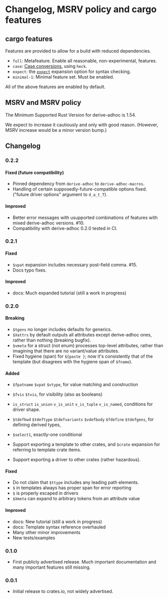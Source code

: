# Changelog, MSRV policy and cargo features

<!-- TODO DOCS this file now has features too,
     maybe needs a new name, symlink, and/or title?
     I think the cargo features do sit nicely with the other packaging
     stuff here.
     -->

## cargo features

Features are provided to allow for a build with reduced dependencies.

 * `full`: Metafeature.
   Enable all reasonable, non-experimental, features.
 * `case`: [Case conversions](../doc_template_syntax/index.html#case-changing),
   using `heck`.
 * `expect`: the [`expect`](../doc_template_syntax/index.html#expect-items-expect-expr--syntax-check-the-expansion)
   expansion option for syntax checking.
 * `minimal-1`: Minimal feature set.  Must be enabled.

All of the above features are enabled by default.

## MSRV and MSRV policy

The Minimum Supported Rust Version for derive-adhoc is 1.54.

We expect to increase it cautiously and only with good reason.
(However, MSRV increase would be a minor version bump.)

## Changelog

### 0.2.2

#### Fixed (future compatibility)

 * Pinned dependency from `derive-adhoc` to `derive-adhoc-macros`.
 * Handling of certain supposedly-future-compatible options fixed.
   ("future driver options" argument to `d_a_t_T`).

#### Improved

 * Better error messages with usupported combinations of features
   with mixed derive-adhoc versions.  #10.
 * Compatibility with derive-adhoc 0.2.0 tested in CI.

### 0.2.1

#### Fixed

 * `$vpat` expansion includes necessary post-field comma.  #15.
 * Docs typo fixes.

#### Improved

 * docs: Much expanded tutorial (still a work in progress)

### 0.2.0

#### Breaking

 * `$tgens` no longer includes defaults for generics.
 * `$Xattrs` by default
   outputs all attributes except derive-adhoc ones,
   rather than nothing (breaking bugfix).
 * `$vmeta` for a struct (not enum) processes top-level attributes,
   rather than imagining that there are no variant/value attributes.
 * Fixed hygiene (span) for `${paste }`;
   now it's consistently that of the template
   (but disagrees with the hygiene span of `$fname`).

#### Added

 * `$fpatname` `$vpat` `$vtype`, for value matching and construction
   
 * `$fvis` `$tvis`, for visibility (also as booleans)
 * `is_struct` `is_union`
   `v_is_unit` `v_is_tuple` `v_is_named`,
   conditions for driver shape.
 * `$tdefkwd` `$tdeftype` `$tdefvariants` `$vdefbody`
   `$fdefine` `$tdefgens`,
   for defining derived types,
 * `$select1`, exactly-one conditional
 * Support exporting a template to other crates,
   and `$crate` expansion for referring to template crate items.
 * Support exporting a driver to other crates
   (rather hazardous).

#### Fixed

 * Do not claim that `$ttype` includes any leading path elements.
 * `$` in templates always has proper span for error reporting
 * `$` is properly escaped in drivers
 * `$Xmeta` can expand to arbitrary tokens from an attribute value

#### Improved

 * docs: New tutorial (still a work in progress)
 * docs: Template syntax reference overhauled
 * Many other minor improvements
 * New tests/examples

### 0.1.0

 * First publicly advertised release.
   Much important documentation and
   many important features still missing.

### 0.0.1

 * Initial release to crates.io, not widely advertised.
